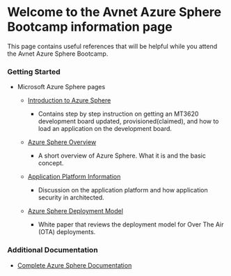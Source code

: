 # Welcome to the Avnet Azure Sphere Bootcamp information page

This page contains useful references that will be helpful while you attend the Avnet Azure Sphere Bootcamp.

### Getting Started

- Microsoft Azure Sphere pages
  
  - [Introduction to Azure Sphere](https://docs.microsoft.com/en-us/azure-sphere/)
  
    - Contains step by step instruction on getting an MT3620 development board updated, provisioned(claimed), and how to load an application on the development board.

  - [Azure Sphere Overview](https://docs.microsoft.com/en-us/azure-sphere/product-overview/what-is)
  
    - A short overview of Azure Sphere.  What it is and the basic concept.

  - [Application Platform Information](https://docs.microsoft.com/en-us/azure-sphere/app-development/app-platform)
  
    - Discussion on the application platform and how application security in architected.
  
  - [Azure Sphere Deployment Model](https://docs.microsoft.com/en-us/azure-sphere/deployment/deployment-concepts)
  
    - White paper that reviews the deployment model for Over The Air (OTA) deployments.

### Additional Documentation

- [Complete Azure Sphere Documentation](https://opdhsblobprod04.blob.core.windows.net/contents/db79b2bac84b472dbe840829123890fb/7e50fd65f291950879cae166a13617e0?sv=2015-04-05&sr=b&sig=lnZNhJk3dC1Fhl60O1gK%2FwNLfdsHb8CKl%2F5%2BAZaFack%3D&st=2018-08-15T19%3A01%3A00Z&se=2018-08-16T19%3A11%3A00Z&sp=r)



